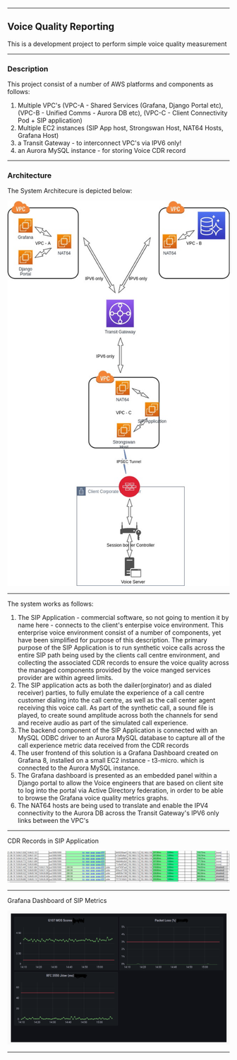 

---

## Voice Quality Reporting

This is a development project to perform simple voice quality measurement

---

### Description

This project consist of a number of AWS platforms and components as follows:
1. Multiple VPC's (VPC-A - Shared Services (Grafana, Django Portal etc), (VPC-B - Unified Comms - Aurora DB etc), (VPC-C - Client Connectivity Pod + SIP application) 
3. Multiple EC2 instances (SIP App host, Strongswan Host, NAT64 Hosts, Grafana Host)
4. a Transit Gateway - to interconnect VPC's via IPV6 only!
5. an Aurora MySQL instance - for storing Voice CDR record

---

### Architecture

The System Architecure is depicted below:

<img src="./spi-voice.jpg">

---

The system works as follows:
1. The SIP Application - commercial software, so not going to mention it by name here - connects to the client's enterpise voice environment. This enterprise voice environment consist of a number of components, yet have been simplified for purpose of this description. The primary purpose of the SIP Application is to run synthetic voice calls across the entire SIP path being used by the clients call centre environment, and collecting the associated CDR records to ensure the voice quality across the managed components provided by the voice manged services provider are within agreed limits.
2. The SIP application acts as both the dailer(orginator) and as dialed receiver) parties, to fully emulate the experience of a call centre customer dialing into the call centre, as well as the call center agent receiving this voice call. As part of the synthetic call, a sound file is played, to create sound amplitude across both the channels for send and receive audio as part of the simulated call experience.
3. The backend component of the SIP Application is connected with an MySQL ODBC driver to an Aurora MySQL database to capture all of the call experience metric data received from the CDR records 
4. The user frontend of this solution is a Grafana Dashboard created on Grafana 8, installed on a small EC2 instance - t3-micro. which is connected to the Aurora MySQL instance. 
5. The Grafana dashboard is presented as an embedded panel within a Django portal to allow the Voice engineers that are based on client site to log into the portal via Active Directory federation, in order to be able to browse the Grafana voice quality metrics graphs.
6. The NAT64 hosts are being used to translate and enable the IPV4 connectivity to the Aurora DB across the Transit Gateway's IPV6 only links between the VPC's 

---

CDR Records in SIP Application

<img src="./CDRInfo.png">
   
---

Grafana Dashboard of SIP Metrics

<img src="./sipgrafana.png">

---
